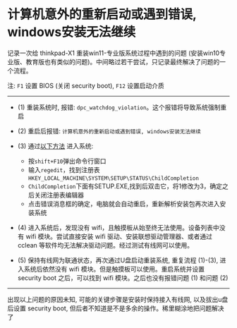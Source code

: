 # 计算机意外的重新启动或遇到错误, windows安装无法继续

记录一次给 thinkpad-X1 重装win11-专业版系统过程中遇到的问题 (安装win10专业版、教育版也有类似的问题)。中间略过若干尝试，只记录最终解决了问题的一个流程。

注: `F1` 设置 BIOS (关闭 security boot), `F12` 设置启动介质

___

* (1) 重装系统时, 报错: `dpc_watchdog_violation`。这个报错将导致系统强制重启

* (2) 重启后报错: `计算机意外的重新启动或遇到错误, windows安装无法继续`

* (3) 通过[以下方法](https://zhuanlan.zhihu.com/p/344349529) 进入系统:
	* 按`shift+F10`弹出命令行窗口
	* 输入`regedit`，找到注册表`HKEY_LOCAL_MACHINE\SYSTEM\SETUP\STATUS\ChildCompletion`
	* `ChildCompletion`下面有SETUP.EXE,找到后双击它，将1修改为3，确定之后关闭注册表编辑器
	* 点击错误消息框的确定，电脑就会自动重启，重新解析安装包再次进入安装系统

* (4) 进入系统后，发现没有 wifi，且触摸板从始至终无法使用。设备列表中没有 wifi 模块。尝试直接安装 wifi 驱动、安装联想驱动管理器、或者通过 cclean 等软件均无法解决驱动问题。经过测试有线网可以使用。

* (5) 保持有线网为联通状态，再次通过U盘启动重装系统, 重复流程 (1)-(3), 进入系统后依然没有 wifi 模块。但是触摸板可以使用。重启系统并设置 security boot 之后，可以找到 wifi 模块。之后也没有报错问题 (1) 和问题 (2)

---
出现以上问题的原因未知, 可能的关键步骤是安装时保持接入有线网, 以及拔出u盘后设置 security boot, 但后者不知道是不是多余的操作。稀里糊涂地把问题解决了
<!--stackedit_data:
eyJoaXN0b3J5IjpbMTEwNzQyNjI2OV19
-->